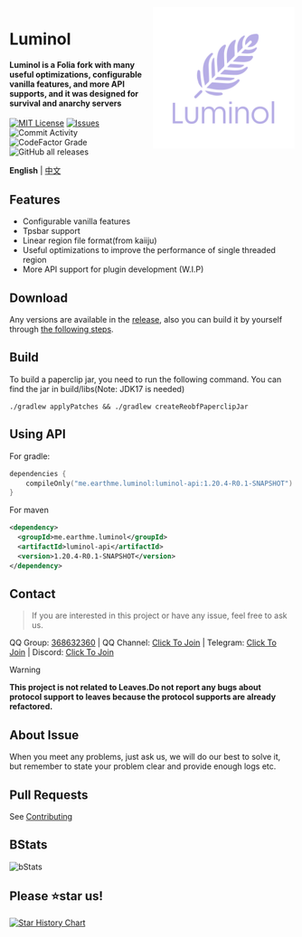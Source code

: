 <img src="./public/image/Luminol_5.png" alt="Logo" align="right" width="250">

# Luminol
<h4>Luminol is a Folia fork with many useful optimizations, configurable vanilla features, and more API supports, and it was designed for survival and anarchy servers</h4>

[![MIT License](https://img.shields.io/github/license/LuminolMC/Luminol?style=flat-square)](LICENSE)
[![Issues](https://img.shields.io/github/issues/LuminolMC/Luminol?style=flat-square)](https://github.com/LuminolMC/Luminol/issues)
![Commit Activity](https://img.shields.io/github/commit-activity/w/LuminolMC/Luminol?style=flat-square)
![CodeFactor Grade](https://img.shields.io/codefactor/grade/github/LuminolMC/Luminol?style=flat-square)
![GitHub all releases](https://img.shields.io/github/downloads/LuminolMC/Luminol/total?style=flat-square)

**English** | [中文](./README)

## Features
- Configurable vanilla features
- Tpsbar support
- Linear region file format(from kaiiju)
- Useful optimizations to improve the performance of single threaded region
- More API support for plugin development (W.I.P)

## Download
Any versions are available in the [release](https://github.com/LuminolMC/Luminol/releases), also you can build it by yourself through [the following steps](./README_EN.md#build).

## Build
To build a paperclip jar, you need to run the following command. You can find the jar in build/libs(Note: JDK17 is needed)

 ```shell
 ./gradlew applyPatches && ./gradlew createReobfPaperclipJar
```

## Using API
For gradle:

```kotlin
dependencies {
    compileOnly("me.earthme.luminol:luminol-api:1.20.4-R0.1-SNAPSHOT")
}
 ```

For maven

```xml
<dependency>
  <groupId>me.earthme.luminol</groupId>
  <artifactId>luminol-api</artifactId>
  <version>1.20.4-R0.1-SNAPSHOT</version>
</dependency>
```

## Contact
> If you are interested in this project or have any issue, feel free to ask us.

QQ Group: [368632360](http://qm.qq.com/cgi-bin/qm/qr?_wv=1027&k=MfosKhcDd8Fdxn1MREuZ8Krbf9T6jiBC&authKey=3cm6qdHohON3gHnuD63FK4k07fIbrWnY4hdyq8OmELsfjMVP1kbFTJY9mRyM2Rkj&noverify=0&group_code=368632360) | QQ Channel: [Click To Join](https://pd.qq.com/s/eq9krf9j) | Telegram: [Click To Join](https://t.me/LuminolMC) | Discord: [Click To Join](https://discord.gg/5hgtU72w33)

> [!WARNING]
> **This project is not related to Leaves.Do not report any bugs about protocol support to leaves because the protocol supports are already refactored.**

## About Issue
When you meet any problems, just ask us, we will do our best to solve it, but remember to state your problem clear and provide enough logs etc.</br>

## Pull Requests
See [Contributing](./docs/CONTRIBUTING_EN.md)

## BStats
![bStats](https://bstats.org/signatures/server-implementation/Luminol.svg "bStats")

## Please ⭐star us!
<a href="https://star-history.com/#LuminolMC/Luminol&LuminolMC/LightingLuminol&Date">
  <picture>
    <source media="(prefers-color-scheme: dark)" srcset="https://api.star-history.com/svg?repos=LuminolMC/Luminol%2CLuminolMC/LightingLuminol&type=Date&theme=dark" />
    <source media="(prefers-color-scheme: light)" srcset="https://api.star-history.com/svg?repos=LuminolMC/Luminol%2CLuminolMC/LightingLuminol&type=Date" />
    <img alt="Star History Chart" src="https://api.star-history.com/svg?repos=LuminolMC/Luminol%2CLuminolMC/LightingLuminol&type=Date" />
  </picture>
</a>
